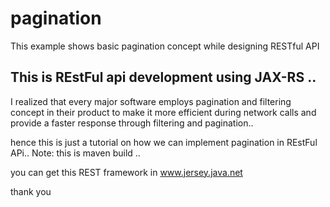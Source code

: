 # pagination
This example shows basic pagination concept while designing RESTful API
## This is REstFul api development using JAX-RS ..
I realized that every major software employs pagination and filtering concept in their product to make it more efficient during
network calls and provide a faster response through filtering and pagination..

hence this is just a tutorial on how we can implement pagination in REstFul APi..
Note: this is maven build ..

you can get this REST framework in www.jersey.java.net

thank you

